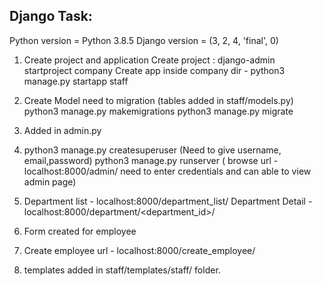 Django Task:
------------
Python version = Python 3.8.5
Django version = (3, 2, 4, 'final', 0)

1. Create project and application 
    Create project : django-admin startproject company
    Create app inside company dir - python3 manage.py startapp staff

2. Create Model need to migration (tables added in staff/models.py)
    python3 manage.py makemigrations
    python3 manage.py migrate
    
3. Added in admin.py 

4. python3 manage.py createsuperuser (Need to give username, email,password) 
   python3 manage.py runserver ( browse url - localhost:8000/admin/ need to enter credentials and can able to view admin page)
   
5. Department list - localhost:8000/department_list/ 
   Department Detail - localhost:8000/department/<department_id>/ 
  
6. Form created for employee

7. Create employee url - localhost:8000/create_employee/

8. templates added in staff/templates/staff/ folder.
